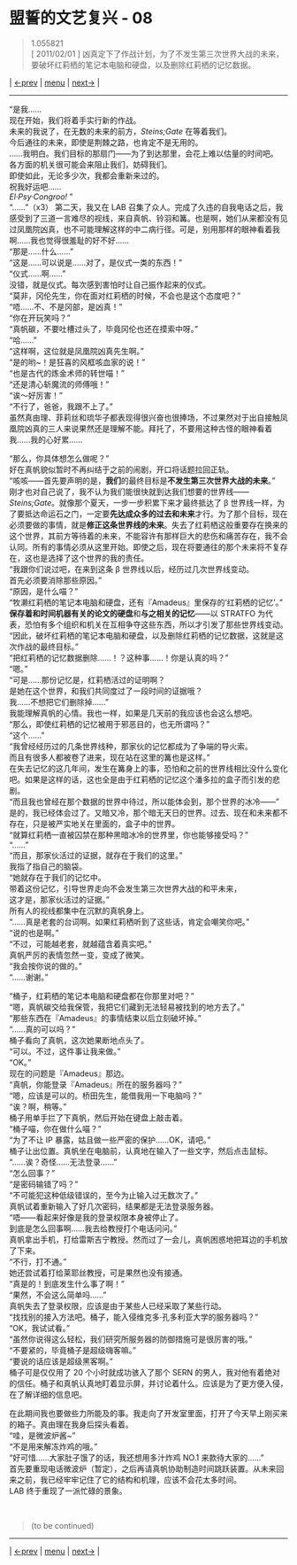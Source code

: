 # 盟誓的文艺复兴 - 08
> 1.055821  
> [ 2011/02/01 ] 凶真定下了作战计划，为了不发生第三次世界大战的未来，要破坏红莉栖的笔记本电脑和硬盘，以及删除红莉栖的记忆数据。  

| [←prev](./0129) | [menu](../) | [next→](./0131) |

---

“是我……  
 现在开始，我们将着手实行新的作战。  
 未来的我说了，在无数的未来的前方，*Steins;Gate* 在等着我们。  
 今后通往的未来，即使是荆棘之路，也肯定不是无用的。  
 ……我明白。我们目标的那扇门——为了到达那里，会花上难以估量的时间吧。  
 各方面的机关很可能会来阻止我们，妨碍我们。  
 即使如此，无论多少次，我都会重新来过的。  
 祝我好运吧……  
 *El·Psy·Congroo!* ”  
“……”（x3）
第二天，我又在 LAB 召集了众人。完成了久违的自我电话之后，我感受到了三道一言难尽的视线，来自真帆、铃羽和篝。也是啊，她们从来都没有见过凤凰院凶真，也不可能理解这样的中二病行径。可是，别用那样的眼神看着我啊……我也觉得很羞耻的好不好……  
“那是……什么……”  
“这是……可以说是……对了，是仪式一类的东西！”  
“仪式……啊……”  
没错，就是仪式。每次感到害怕时让自己振作起来的仪式。  
“莫非，冈伦先生，你在面对红莉栖的时候，不会也是这个态度吧？”  
“唔……不、不是冈部，是凶真！”  
“你在开玩笑吗？”  
“真帆碳，不要吐槽过头了，毕竟冈伦也还在摸索中呀。”  
“哈……”  
“这样啊，这位就是凤凰院凶真先生啊。”  
“是的哟\~！是狂喜的风框咳血家的说！”  
“也是古代的炼金术师的转世喵！”  
“还是清心斩魔流的师傅哦！”  
“诶～好厉害！”  
“不行了，爸爸，我跟不上了。”  
虽然真由理、菲莉丝和琉华子都表现得很兴奋也很捧场，不过果然对于出自接触凤凰院凶真的三人来说果然还是理解不能。拜托了，不要用这种古怪的眼神看着我……我的心好累……  

“那么，你具体想怎么做呢？”  
好在真帆貌似暂时不再纠结于之前的闹剧，开口将话题拉回正轨。  
“咳咳——首先要声明的是，**我们**的最终目标是**不发生第三次世界大战的未来**。”  
刚才也对自己说了，我不认为我们能很快就到达我们想要的世界线——*Steins;Gate*。就像那个夏天，一步一步积累下来才最终抵达了 β 世界线一样，为了要抵达命运石之门，一定要**先达成众多的过去和未来**才行。为了那个目标，现在必须要做的事情，就是**修正这条世界线的未来**。失去了红莉栖这般重要存在换来的这个世界，其前方等待着的未来，不能容许有那样巨大的悲伤和痛苦存在，我不会认同。所有的事情必须从这里开始。即使之后，现在将要通往的那个未来将不复存在，这也是选择了这个世界的我的责任。  
“我跟你们说过吧，在来到这条 β 世界线以后，经历过几次世界线变动。  
 首先必须要消除那些原因。”  
“原因，是什么喵？”  
“牧濑红莉栖的笔记本电脑和硬盘，还有『Amadeus』里保存的‘红莉栖的记忆’。”  
**保存着和时间机器有关的论文的硬盘**和**与之相关的记忆**——以 STRATFO 为代表，恐怕有多个组织和机关在互相争夺这些东西，所以才引发了那些世界线变动。  
“因此，破坏红莉栖的笔记本电脑和硬盘，以及删除红莉栖的记忆数据，这就是这次作战的最终目标。”  
“把红莉栖的记忆数据删除……！？这种事……！你是认真的吗？”  
“嗯。”  
“可是……那份记忆是，红莉栖活过的证明啊？  
 是她在这个世界，和我们共同度过了一段时间的证据哦？  
 我……不想把它们删除掉……”  
我能理解真帆的心情。我也一样，如果是几天前的我应该也会这么想吧。  
“那么，即使红莉栖的记忆被用于邪恶目的，也无所谓吗？”  
“这个……”  
“我曾经经历过的几条世界线种，那家伙的记忆都成为了争端的导火索。  
 而且有很多人都被卷了进来，现在站在这里的篝也是这样。”  
 在失去记忆的这几年间，发生在篝身上的事，恐怕和之前的世界线相比没什么变化吧。如果是这样的话，这也全是由于红莉栖的记忆这个潘多拉的盒子而引发的悲剧。  
“而且我也曾经在那个数据的世界中待过，所以能体会到，那个世界的冰冷——”  
是的，我已经体会过了。又暗又冷，那个暗无天日的世界。过去、现在和未来都不存在，只是被严实地关在里面的，盒子中的世界。  
“就算红莉栖一直被囚禁在那种黑暗冰冷的世界里，你也能够接受吗？”  
“……”  
“而且，那家伙活过的证据，就存在于我们的这里。”  
我指了指自己的脑袋。  
“她就存在于我们的记忆中。  
 带着这份记忆，引导世界走向不会发生第三次世界大战的和平未来，  
 这才是，那家伙活过的证据。”  
所有人的视线都集中在沉默的真帆身上。  
“……真是老套的台词啊。如果红莉栖听到了这些话，肯定会嘲笑你吧。”  
“说的也是啊。”  
“不过，可能越老套，就越蕴含着真实吧。”  
真帆严厉的表情忽然一变，变成了微笑。  
“我会按你说的做的。”  
“……谢谢。”  

“桶子，红莉栖的笔记本电脑和硬盘都在你那里对吧？”  
“嗯，真帆碳交给我保管，我把它们藏到无法轻易被找到的地方去了。”  
“那些东西在『Amadeus』的事情结束以后立刻破坏掉。”  
“……真的可以吗？”  
桶子看向了真帆，这次她果断地点头了。  
“可以。不过，这件事让我来做。”  
“OK。”  
现在的问题是『Amadeus』那边。  
“真帆，你能登录『Amadeus』所在的服务器吗？”  
“嗯，应该是可以的。桥田先生，能借我用一下电脑吗？”  
“诶？啊，稍等。”  
桶子用单手拦了下真帆，然后开始在键盘上敲击着。  
“桶子喵，你在做什么喵？”  
“为了不让 IP 暴露，姑且做一些严密的保护……OK，请吧。”  
桶子让出位置。真帆坐在电脑前，认真地在输入了一些文字，然后点击鼠标。  
“……诶？奇怪……无法登录……”  
“怎么回事？”  
“是密码输错了吗？”  
“不可能犯这种低级错误的，至今为止输入过无数次了。”  
真帆试着重新输入了好几次密码，结果都是无法登录服务器。  
“唔——看起来好像是我的登录权限本身被停止了。  
 到底是怎么回事啊……我去给教授打个电话问问。”  
真帆拿出手机，打给雷斯吉宁教授。然而过了一会儿，真帆困惑地把耳边的手机放了下来。  
“不行，打不通。”  
她还尝试着打给莱耶丝教授，可是果然也没有接通。  
“真是的！到底发生什么事了啊！”  
“果然，不会这么简单吗……”  
真帆失去了登录权限，应该是由于某些人已经采取了某些行动。  
“找找别的接入方法吧。桶子，能入侵维克多·孔多利亚大学的服务器吗？”  
“OK，我试试看。”  
“虽然你说得这么轻松，我们研究所服务器的防御措施可是很厉害的哦。”  
“不要紧的，毕竟桶子是超级嗨客嘛。”  
“要说的话应该是超级黑客啊。”  
桶子可是仅仅用了 20 个小时就成功骇入了那个 SERN 的男人，我对他有着绝对的信任。桶子和真帆认真地盯着显示屏，并讨论着什么。应该是为了更方便入侵，在了解详细的信息吧。  

在此期间我也要做些力所能及的事。我走向了开发室里面，打开了今天早上刚买来的箱子。真由理在我身后探头看着。  
“哇，是微波炉酱\~”  
“不是用来解冻炸鸡的哦。”  
“好可惜……大家肚子饿了的话，我还想用多汁炸鸡 NO.1 来款待大家的……”  
首先要重现电话微波炉（暂定），之后再请真帆协助制造时间跳跃装置。从未来回来之前，我已经牢牢记住了它的结构和机理，应该不会花太多时间。  
LAB 终于重现了一派忙碌的景象。  


<br/>

> (to be continued)
---

| [←prev](./0129) | [menu](../) | [next→](./0131) |
